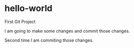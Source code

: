 # hello-world
First Git Project

I am going to make some changes and commit those changes.

Second time I am commiting those changes.
